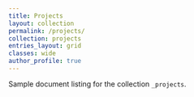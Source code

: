 ```yaml
---
title: Projects
layout: collection
permalink: /projects/
collection: projects
entries_layout: grid
classes: wide
author_profile: true
---
```


Sample document listing for the collection `_projects`.